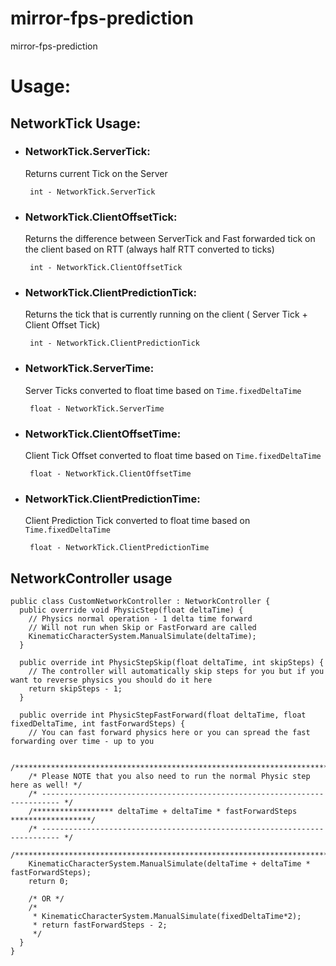 # mirror-fps-prediction

mirror-fps-prediction

# Usage:

## NetworkTick Usage:

- ### NetworkTick.ServerTick:
  Returns current Tick on the Server
  ```
   int - NetworkTick.ServerTick
  ```
- ### NetworkTick.ClientOffsetTick:
  Returns the difference between ServerTick and Fast forwarded tick on the client based on RTT (always half RTT converted to ticks)
  ```
   int - NetworkTick.ClientOffsetTick
  ```
- ### NetworkTick.ClientPredictionTick:
  Returns the tick that is currently running on the client ( Server Tick + Client Offset Tick)
  ```
   int - NetworkTick.ClientPredictionTick
  ```

- ### NetworkTick.ServerTime:
  Server Ticks converted to float time based on `Time.fixedDeltaTime`
  ```
   float - NetworkTick.ServerTime
  ```

- ### NetworkTick.ClientOffsetTime:
  Client Tick Offset converted to float time based on `Time.fixedDeltaTime`
  ```
   float - NetworkTick.ClientOffsetTime
  ```

- ### NetworkTick.ClientPredictionTime:
  Client Prediction Tick converted to float time based on `Time.fixedDeltaTime`
  ```
   float - NetworkTick.ClientPredictionTime
  ```

## NetworkController usage

```using NetworkScripts;
public class CustomNetworkController : NetworkController {
  public override void PhysicStep(float deltaTime) {
    // Physics normal operation - 1 delta time forward
    // Will not run when Skip or FastForward are called
    KinematicCharacterSystem.ManualSimulate(deltaTime);
  }

  public override int PhysicStepSkip(float deltaTime, int skipSteps) {
    // The controller will automatically skip steps for you but if you want to reverse physics you should do it here
    return skipSteps - 1;
  }

  public override int PhysicStepFastForward(float deltaTime, float fixedDeltaTime, int fastForwardSteps) {
    // You can fast forward physics here or you can spread the fast forwarding over time - up to you

    /******************************************************************************/
    /* Please NOTE that you also need to run the normal Physic step here as well! */
    /* -------------------------------------------------------------------------- */
    /****************** deltaTime + deltaTime * fastForwardSteps ******************/
    /* -------------------------------------------------------------------------- */
    /******************************************************************************/
    KinematicCharacterSystem.ManualSimulate(deltaTime + deltaTime * fastForwardSteps);
    return 0;

    /* OR */
    /*
     * KinematicCharacterSystem.ManualSimulate(fixedDeltaTime*2);
     * return fastForwardSteps - 2; 
     */
  }
}
```